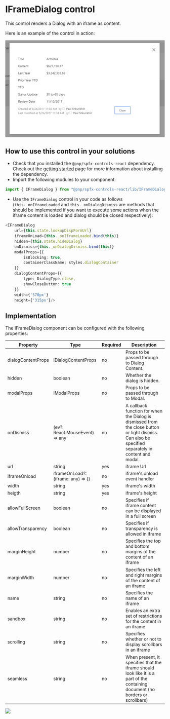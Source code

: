 # IFrameDialog control

This control renders a Dialog with an iframe as content.

Here is an example of the control in action:

![IFrameDialog control](../assets/FieldLookupRendererDialog.png)

## How to use this control in your solutions

- Check that you installed the `@pnp/spfx-controls-react` dependency. Check out the [getting started](../../#getting-started) page for more information about installing the dependency.
- Import the following modules to your component:

```TypeScript
import { IFrameDialog } from "@pnp/spfx-controls-react/lib/IFrameDialog";
```

- Use the `IFrameDialog` control in your code as follows (`this._onIframeLoaded` and `this._onDialogDismiss` are methods that should be implemented if you want to execute some actions when the iframe content is loaded and dialog should be closed respectively):

```TypeScript
<IFrameDialog 
    url={this.state.lookupDispFormUrl}
    iframeOnLoad={this._onIframeLoaded.bind(this)}
    hidden={this.state.hideDialog}
    onDismiss={this._onDialogDismiss.bind(this)}
    modalProps={{
        isBlocking: true,
        containerClassName: styles.dialogContainer
    }}
    dialogContentProps={{
        type: DialogType.close,
        showCloseButton: true
    }}
    width={'570px'}
    height={'315px'}/>
```

## Implementation

The IFrameDialog component can be configured with the following properties:

| Property | Type | Required | Description |
| ---- | ---- | ---- | ---- |
| dialogContentProps | IDialogContentProps | no | Props to be passed through to Dialog Content. |
| hidden | boolean | no | Whether the dialog is hidden. |
| modalProps | IModalProps | no | Props to be passed through to Modal. |
| onDismiss | (ev?: React.MouseEvent<HTMLButtonElement>) => any | no | A callback function for when the Dialog is dismissed from the close button or light dismiss. Can also be specified separately in content and modal. |
| url | string | yes | iframe Url |
| iframeOnload | iframeOnLoad?: (iframe: any) => {} | no | iframe's onload event handler |
| width | string | yes | iframe's width |
| heigth | string | yes | iframe's height |
| allowFullScreen | boolean | no | Specifies if iframe content can be displayed in a full screen |
| allowTransparency | boolean | no | Specifies if transparency is allowed in iframe |
| marginHeight | number | no | Specifies the top and bottom margins of the content of an iframe |
| marginWidth | number | no | Specifies the left and right margins of the content of an iframe |
| name | string | no | Specifies the name of an iframe |
| sandbox | string | no | Enables an extra set of restrictions for the content in an iframe |
| scrolling | string | no | Specifies whether or not to display scrollbars in an iframe |
| seamless | string | no | When present, it specifies that the iframe should look like it is a part of the containing document (no borders or scrollbars) |

![](https://telemetry.sharepointpnp.com/sp-dev-fx-controls-react/wiki/controls/IFrameDialog)
